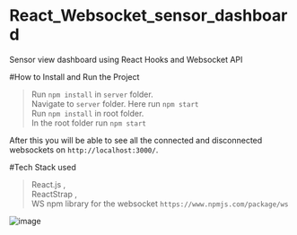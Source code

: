 # React_Websocket_sensor_dashboard
Sensor view dashboard using React Hooks and Websocket API <br />

#How to Install and Run the Project
> Run `npm install` in `server` folder. <br />
>Navigate to `server` folder. Here run `npm start` <br />
>Run `npm install` in root folder. <br />
>In the root folder run `npm start` <br />

After this you will be able to see all the connected and disconnected websockets on `http://localhost:3000/`. <br />

#Tech Stack used 
>React.js , <br />
>ReactStrap , <br />
>WS npm library for the websocket `https://www.npmjs.com/package/ws` <br />

![image](https://user-images.githubusercontent.com/27900627/184967550-5157ae95-7778-4185-90ec-d58ff99b47b6.png)

